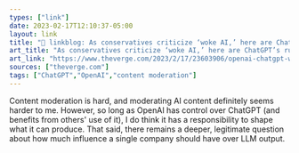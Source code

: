 ```yaml
---
types: ["link"]
date: 2023-02-17T12:10:37-05:00
layout: link
title: "🔗 linkblog: As conservatives criticize ‘woke AI,’ here are ChatGPT’s rules for answering culture war queries - The Verge'"
art_title: "As conservatives criticize ‘woke AI,’ here are ChatGPT’s rules for answering culture war queries - The Verge"
art_link: "https://www.theverge.com/2023/2/17/23603906/openai-chatgpt-woke-criticism-culture-war-rules"
sources: ["theverge.com"]
tags: ["ChatGPT","OpenAI","content moderation"]
---
```

Content moderation is hard, and moderating AI content definitely seems harder to me. However, so long as OpenAI has control over ChatGPT (and benefits from others' use of it), I do think it has a responsibility to shape what it can produce. That said, there remains a deeper, legitimate question about how much influence a single company should have over LLM output.  
 
